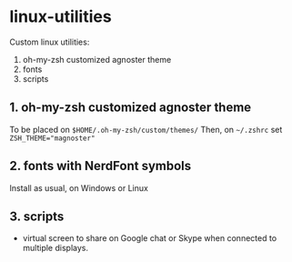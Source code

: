 # linux-utilities

Custom linux utilities:
1. oh-my-zsh customized agnoster theme
2. fonts
3. scripts


## 1. oh-my-zsh customized agnoster theme
To be placed on `$HOME/.oh-my-zsh/custom/themes/`
Then, on `~/.zshrc` set `ZSH_THEME="magnoster"`

## 2. fonts with NerdFont symbols
Install as usual, on Windows or Linux

## 3. scripts
* virtual screen to share on Google chat or Skype when connected to multiple displays.


